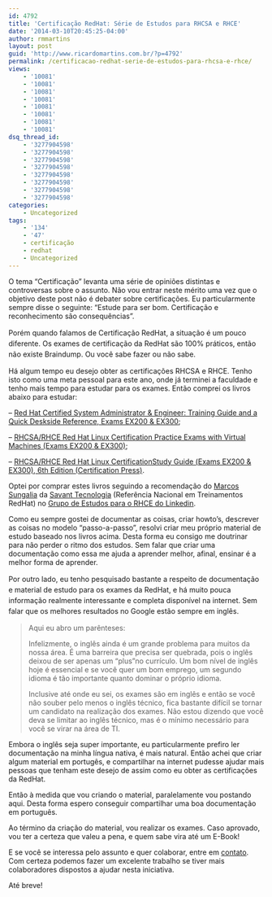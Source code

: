 ```yaml
---
id: 4792
title: 'Certificação RedHat: Série de Estudos para RHCSA e RHCE'
date: '2014-03-10T20:45:25-04:00'
author: rmmartins
layout: post
guid: 'http://www.ricardomartins.com.br/?p=4792'
permalink: /certificacao-redhat-serie-de-estudos-para-rhcsa-e-rhce/
views:
    - '10081'
    - '10081'
    - '10081'
    - '10081'
    - '10081'
    - '10081'
    - '10081'
    - '10081'
dsq_thread_id:
    - '3277904598'
    - '3277904598'
    - '3277904598'
    - '3277904598'
    - '3277904598'
    - '3277904598'
    - '3277904598'
    - '3277904598'
categories:
    - Uncategorized
tags:
    - '134'
    - '47'
    - certificação
    - redhat
    - Uncategorized
---
```


O tema “Certificação” levanta uma série de opiniões distintas e controversas sobre o assunto. Não vou entrar neste mérito uma vez que o objetivo deste post não é debater sobre certificações. Eu particularmente sempre disse o seguinte: “Estude para ser bom. Certificação e reconhecimento são consequências”.

<span style="line-height: 1.5em;">Porém quando falamos de Certificação RedHat, a situação é um pouco diferente. Os exames de certificação da RedHat são 100% práticos, então não existe Braindump. Ou você sabe fazer ou não sabe.</span>

Há algum tempo eu desejo obter as certificações RHCSA e RHCE. Tenho isto como uma meta pessoal para este ano, onde já terminei a faculdade e tenho mais tempo para estudar para os exames. Então comprei os livros abaixo para estudar:

– [Red Hat Certified System Administrator &amp; Engineer: Training Guide and a Quick Deskside Reference, Exams EX200 &amp; EX300](http://www.amazon.com/gp/r.html?R=QWEMK56WWMAL&C=3TG14KBDH777U&H=XX6JR96XDSXM5RUO6NPCQKPTK6KA&T=C&U=http%3A%2F%2Fwww.amazon.com%2Fdp%2F1467549401%2Fref%3Dpe_385040_30332190_pe_175190_21431760_M3T1_ST1_dp_1);

– [RHCSA/RHCE Red Hat Linux Certification Practice Exams with Virtual Machines (Exams EX200 &amp; EX300)](http://www.amazon.com/gp/r.html?R=QWEMK56WWMAL&C=3TG14KBDH777U&H=YANY8MFOETDRHNUSUKA4CMAGDZ4A&T=C&U=http%3A%2F%2Fwww.amazon.com%2Fdp%2F007180160X%2Fref%3Dpe_385040_30332190_pe_175190_21431760_M3T1_ST1_dp_2);

– [RHCSA/RHCE Red Hat Linux CertificationStudy Guide (<wbr></wbr>Exams EX200 &amp; EX300), 6th Edition (Certification Press)](http://www.amazon.com/gp/r.html?R=QWEMK56WWMAL&C=3TG14KBDH777U&H=FND02DE3I9K9ZXTVZAE8N0YRAX4A&T=C&U=http%3A%2F%2Fwww.amazon.com%2Fdp%2F0071765654%2Fref%3Dpe_385040_30332190_pe_175190_21431760_M3T1_ST1_dp_3).

Optei por comprar estes livros seguindo a recomendação do [Marcos Sungalia](http://www.linkedin.com/in/marcossungaila "Marcos Sungalia") da [Savant Tecnologia](http://www.savant.com.br/ "Savant Tecnologia") (Referência Nacional em Treinamentos RedHat) no [Grupo de Estudos para o RHCE do Linkedin](http://www.linkedin.com/groups/Grupo-estudos-RHCE-4514497).

Como eu sempre gostei de documentar as coisas, criar howto’s, descrever as coisas no modelo “passo-a-passo”, resolvi criar meu próprio material de estudo baseado nos livros acima. Desta forma eu consigo me doutrinar para não perder o ritmo dos estudos. Sem falar que criar uma documentação como essa me ajuda a aprender melhor, afinal, ensinar é a melhor forma de aprender.

<span style="line-height: 1.5em;">Por outro lado, eu tenho pesquisado bastante a respeito de documentação e material de estudo para os exames da RedHat, e há muito pouca informação realmente interessante e completa disponível na internet. Sem falar que os melhores resultados no Google estão sempre em inglês.</span>

> Aqui eu abro um parênteses:
> 
> Infelizmente, o inglês ainda é um grande problema para muitos da nossa área. É uma barreira que precisa ser quebrada, pois o inglês deixou de ser apenas um “plus”no currículo. Um bom nível de inglês hoje é essencial e se você quer um bom emprego, um segundo idioma é tão importante quanto dominar o próprio idioma.
> 
> Inclusive até onde eu sei, os exames são em inglês e então se você não souber pelo menos o inglês técnico, fica bastante difícil se tornar um candidato na realização dos exames. Não estou dizendo que você deva se limitar ao inglês técnico, mas é o mínimo necessário para você se virar na área de TI.

Embora o inglês seja super importante, eu particularmente prefiro ler documentação na minha língua nativa, é mais natural. Então achei que criar algum material em portugês, e compartilhar na internet pudesse ajudar mais pessoas que tenham este desejo de assim como eu obter as certificações da RedHat.

Então à medida que vou criando o material, paralelamente vou postando aqui. Desta forma espero conseguir compartilhar uma boa documentação em português.

Ao término da criação do material, vou realizar os exames. Caso aprovado, vou ter a certeza que valeu a pena, e quem sabe vira até um E-Book!

E se você se interessa pelo assunto e quer colaborar, entre em [contato](http://www.ricardomartins.com.br/contato/ "Contato"). Com certeza podemos fazer um excelente trabalho se tiver mais colaboradores dispostos a ajudar nesta iniciativa.

Até breve!